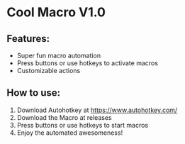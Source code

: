 # Cool Macro V1.0

## Features:
- Super fun macro automation
- Press buttons or use hotkeys to activate macros
- Customizable actions

## How to use:
1. Download Autohotkey at https://www.autohotkey.com/
2. Download the Macro at releases
3. Press buttons or use hotkeys to start macros
4. Enjoy the automated awesomeness!

